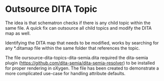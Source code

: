 # Outsource DITA Topic

The idea is that schematron checks if there is any child topic within the same file. A quick fix can outsource all child topics and modify the DITA map as well.

Identifying the DITA map that needs to be modified, works by searching for any *.ditamap file within the same folder that references the topic. 

The file oursource-dita-topics-dita-semia.dita required the dita-semia plugin (https://github.com/dita-semia/dita-semia-resolver) to be installed for proper rendering in oXygen. The file has been created to demonstrate a more complicated use-case for handling attribute defaults.